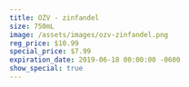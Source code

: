 ```yaml
---
title: OZV - zinfandel
size: 750mL
image: /assets/images/ozv-zinfandel.png
reg_price: $10.99
special_price: $7.99
expiration_date: 2019-06-18 00:00:00 -0600
show_special: true
---
```


